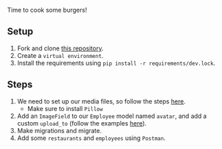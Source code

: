 Time to cook some burgers!

## Setup

1. Fork and clone [this repository](https://github.com/JoinCODED/TASK-Django-M7-Files).
2. Create a `virtual environment`.
3. Install the requirements using `pip install -r requirements/dev.lock`.

## Steps

1. We need to set up our media files, so follow the steps [here](https://warehouse.joincoded.com/workshops/django-files/media-files/media-files-setup).
   - Make sure to install `Pillow`
2. Add an `ImageField` to our `Employee` model named `avatar`, and add a custom `upload_to` (follow the examples [here](https://docs.djangoproject.com/en/4.0/ref/models/fields/#django.db.models.FileField.upload_to)).
3. Make migrations and migrate.
4. Add some `restaurants` and `employees` using `Postman`.

